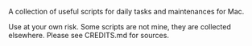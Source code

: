 A collection of useful scripts for daily tasks and maintenances for Mac.

Use at your own risk. Some scripts are not mine, they are collected elsewhere. Please see CREDITS.md for sources.


